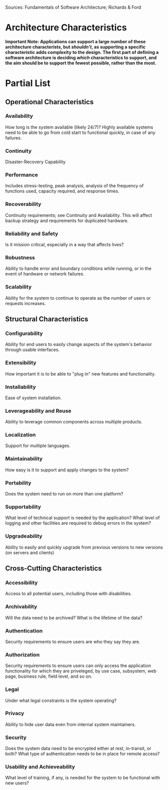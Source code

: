Sources: Fundamentals of Software Architecture; Richards & Ford

# Architecture Characteristics

**Important Note: Applications can support a large number of these architecture characterists, but _shouldn't_, as supporting a specific characteristic adds complexity to the design. The first part of defining a software architecture is deciding _which_ characteristics to support, and the aim should be to support the fewest possible, rather than the most.**

# Partial List

## Operational Characteristics

### Availability

How long is the system available (likely 24/7)? Highly available systems need to be able to go from cold start to functional quickly, in case of any failures.

### Continuity

Disaster-Recovery Capability

###  Performance

Includes stress-testing, peak analysis, analysis of the frequency of functions used, capacity required, and response times.

### Recoverability

Continuity requirements; see Continuity and Availability. This will affect backup strategy and requirements for duplicated hardware.

### Reliability and Safety

Is it mission critical, especially in a way that affects lives?

### Robustness

Ability to handle error and boundary conditions while running, or in the event of hardware or network failures.

### Scalability

Ability for the system to continue to operate as the number of users or requests increases.

## Structural Characteristics

### Configurability

Ability for end users to easily change aspects of the system's behavior through usable interfaces.

### Extensibility

How important it is to be able to "plug in" new features and functionality.

### Installability

Ease of system installation.

### Leverageability and Reuse

Ability to leverage common components across multiple products.

### Localization

Support for multiple languages.

### Maintainability

How easy is it to support and apply changes to the system?

### Portability

Does the system need to run on more than one platform?

### Supportability

What level of technical support is needed by the application? What level of logging and other facilities are required to debug errors in the system?

### Upgradeability

Ability to easily and quickly upgrade from previous versions to new versions (on servers and clients)

## Cross-Cutting Characteristics

### Accessibility

Access to all potential users, including those with disabilities.

### Archivability

Will the data need to be archived? What is the lifetime of the data?

### Authentication

Security requirements to ensure users are who they say they are.

### Authorization

Security requirements to ensure users can only access the application functionality for which they are priveleged, by use case, subsystem, web page, business rule, field level, and so on.

### Legal

Under what legal constraints is the system operating?

### Privacy

Ability to hide user data even from internal system maintainers.

### Security

Does the system data need to be encrypted either at rest, in-transit, or both? What type of authentication needs to be in place for remote access?

### Usability and Achieveability

What level of training, if any, is needed for the system to be functional with new users?